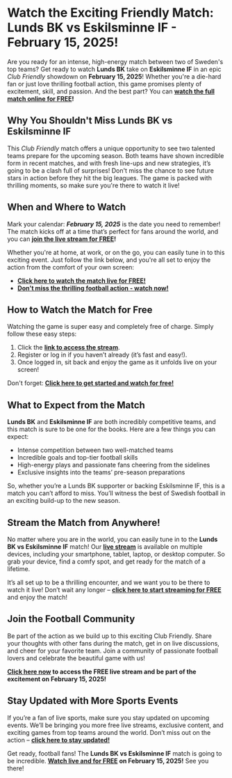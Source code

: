 # Watch the Exciting Friendly Match: Lunds BK vs Eskilsminne IF - February 15, 2025!

Are you ready for an intense, high-energy match between two of Sweden's top teams? Get ready to watch **Lunds BK** take on **Eskilsminne IF** in an epic _Club Friendly_ showdown on **February 15, 2025**! Whether you're a die-hard fan or just love thrilling football action, this game promises plenty of excitement, skill, and passion. And the best part? You can **[watch the full match online for FREE](https://tinyurl.com/livestreamfreeo?st=Lunds+BK+vs+Eskilsminne+IF&si=ghc)!**

## Why You Shouldn't Miss Lunds BK vs Eskilsminne IF

This _Club Friendly_ match offers a unique opportunity to see two talented teams prepare for the upcoming season. Both teams have shown incredible form in recent matches, and with fresh line-ups and new strategies, it’s going to be a clash full of surprises! Don't miss the chance to see future stars in action before they hit the big leagues. The game is packed with thrilling moments, so make sure you're there to watch it live!

## When and Where to Watch

Mark your calendar: **_February 15, 2025_** is the date you need to remember! The match kicks off at a time that’s perfect for fans around the world, and you can **[join the live stream for FREE](https://tinyurl.com/livestreamfreeo?st=Lunds+BK+vs+Eskilsminne+IF&si=ghc)!**

Whether you're at home, at work, or on the go, you can easily tune in to this exciting event. Just follow the link below, and you're all set to enjoy the action from the comfort of your own screen:

- **[Click here to watch the match live for FREE!](https://tinyurl.com/livestreamfreeo?st=Lunds+BK+vs+Eskilsminne+IF&si=ghc)**
- **[Don't miss the thrilling football action - watch now!](https://tinyurl.com/livestreamfreeo?st=Lunds+BK+vs+Eskilsminne+IF&si=ghc)**

## How to Watch the Match for Free

Watching the game is super easy and completely free of charge. Simply follow these easy steps:

1. Click the **[link to access the stream](https://tinyurl.com/livestreamfreeo?st=Lunds+BK+vs+Eskilsminne+IF&si=ghc)**.
2. Register or log in if you haven’t already (it’s fast and easy!).
3. Once logged in, sit back and enjoy the game as it unfolds live on your screen!

Don't forget: **[Click here to get started and watch for free!](https://tinyurl.com/livestreamfreeo?st=Lunds+BK+vs+Eskilsminne+IF&si=ghc)**

## What to Expect from the Match

**Lunds BK** and **Eskilsminne IF** are both incredibly competitive teams, and this match is sure to be one for the books. Here are a few things you can expect:

- Intense competition between two well-matched teams
- Incredible goals and top-tier football skills
- High-energy plays and passionate fans cheering from the sidelines
- Exclusive insights into the teams’ pre-season preparations

So, whether you’re a Lunds BK supporter or backing Eskilsminne IF, this is a match you can’t afford to miss. You’ll witness the best of Swedish football in an exciting build-up to the new season.

## Stream the Match from Anywhere!

No matter where you are in the world, you can easily tune in to the **Lunds BK vs Eskilsminne IF** match! Our **[live stream](https://tinyurl.com/livestreamfreeo?st=Lunds+BK+vs+Eskilsminne+IF&si=ghc)** is available on multiple devices, including your smartphone, tablet, laptop, or desktop computer. So grab your device, find a comfy spot, and get ready for the match of a lifetime.

It’s all set up to be a thrilling encounter, and we want you to be there to watch it live! Don’t wait any longer – **[click here to start streaming for FREE](https://tinyurl.com/livestreamfreeo?st=Lunds+BK+vs+Eskilsminne+IF&si=ghc)** and enjoy the match!

## Join the Football Community

Be part of the action as we build up to this exciting Club Friendly. Share your thoughts with other fans during the match, get in on live discussions, and cheer for your favorite team. Join a community of passionate football lovers and celebrate the beautiful game with us!

**[Click here now](https://tinyurl.com/livestreamfreeo?st=Lunds+BK+vs+Eskilsminne+IF&si=ghc) to access the FREE live stream and be part of the excitement on February 15, 2025!**

## Stay Updated with More Sports Events

If you’re a fan of live sports, make sure you stay updated on upcoming events. We’ll be bringing you more free live streams, exclusive content, and exciting games from top teams around the world. Don’t miss out on the action – **[click here to stay updated!](https://tinyurl.com/livestreamfreeo?st=Lunds+BK+vs+Eskilsminne+IF&si=ghc)**

Get ready, football fans! The **Lunds BK vs Eskilsminne IF** match is going to be incredible. **[Watch live and for FREE](https://tinyurl.com/livestreamfreeo?st=Lunds+BK+vs+Eskilsminne+IF&si=ghc) on February 15, 2025!** See you there!
